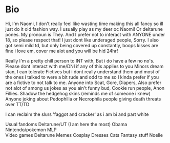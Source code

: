 # Bio
Hi, I'm Naomi, I don't really feel like wasting time making this all fancy so ill just do it old fashion way. I usually play as my deer oc Naomi!  Or deltarune pones. My pronoun is They.
And I prefer not to interact with ANYONE under 18, so please respect that!
I just dont like underaged people, Sorry. I also got semi mild td, but only being covered up constantly, boops kisses are fine i love em, cover me alot and you will be hid 24hr! 

Really I'm a pretty chill person to INT with, But i do have a few no no's. Please dont interact with me/DNI if any of this applies to you 
Minors
dream stan,
I can tolerate Fictives but i dont really understand them and most of the ones i talked to were a bit rude and odd to me so I kinda prefer if you are a fictive to not talk to me.
Anyone into Scat, Gore, Diapers,
Also prefer not alot of among us jokes as you ain't funny bud,
Cookie run people,
Anon Fillies. 
Shadow the hedgehog skins (reminds me of someone i knew)
Anyone joking about Pedophilla or Necrophila people giving death threats over TT/TD 

I can reclaim the slurs 'faggot and cracker' as i am bi and part white

Usual fandoms
Deltarune/UT (I am here the most)
Obama
Nintendo/pokemon 
MLP   
Video games
Deltarune
Memes 
Cosplay
Dresses
Cats
Fantasy stuff
Noelle
